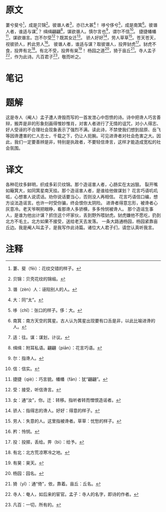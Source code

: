 # 原文
萋兮斐兮[^1]，成是贝锦[^2]。彼谮人者[^3]，亦已大甚[^4]！
哆兮侈兮[^5]，成是南箕[^6]。彼谮人者，谁适与谋[^7]？
缉缉翩翩[^8]，谋欲谮人。慎尔言也[^9]，谓尔不信[^10]。
捷捷幡幡[^11]，谋欲谮言。岂不尔受[^12]？既其女迁[^13]。
骄人好好[^14]，劳人草草[^15]。苍天苍天，视彼骄人，矜此劳人[^16]。
彼谮人者，谁适与谋？取彼谮人，投畀豺虎[^17]。豺虎不食，投畀有北[^18]。有北不受，投畀有昊[^19]！
杨园之道[^20]，猗于亩丘[^21]。寺人孟子[^22]，作为此诗。凡百君子[^23]，敬而听之。
# 笔记

# 题解
这是寺人（阉人）孟子遭人谗毁而写的一首发泄心中怨愤的诗。诗中把谗人巧言善辩，搬弄是非的形象刻画得惟妙惟肖，对害人者进行了无情的诅咒，对小人得志、好人受诬的不合理社会现象表示了强烈不满。读此诗，不禁使我们想到屈原、岳飞等因谗遭害的仁人志士，千载之下，仍让人扼腕。可见进谗者对社会危害之大。因此，我们一定要善辨是非，特别是执政者，不要轻信谗言，这样才能造成宽松的社会氛围。
# 译文
各种花纹多鲜明，织成多彩贝纹锦。那个造谣害人者，心肠实在太凶狠。
裂开嘴如簸箕大，如同箕星南天挂。那个造谣害人者，是谁给他做谋划？
花言巧语叽叽呱，心想害人说谎话。劝你说话要当心，否则没人再相信。
花言巧语信口编，想方设法造谣言。也许一时受你骗，终会恨你太阴险。
进谗者得意忘形，被谗者心灰意冷。老天爷啊把眼睁，看那谗人多骄横，多多怜悯被谗人。
那个造谣生事人，是谁为他出计谋？抓住这个坏家伙，丢到野外喂豺虎。豺虎嫌他不愿吃，扔到北方不毛土。北方如果不接受，送给老天去发落。
一条大路通杨园，杨园紧靠亩丘边。我是阉人叫孟子，是我写作此诗篇。诸位大人君子们，请您认真听我言。
# 注释

[^1]: 萋、斐（fēi）：花纹交错的样子。
[^2]: 贝锦：贝壳花纹的锦缎。
[^3]: 谮（zèn）人：诬陷别人的人。
[^4]: 大：同“太”。
[^5]: 哆（chǐ）：张口的样子。侈：大。
[^6]: 南箕：南方天空的箕星。古人认为箕星出现要有口舌是非，以此比喻进谗的人。
[^7]: 适：往。谋：谋划，计议。
[^8]: 缉缉：附耳私语。翩翩（piān）：花言巧语。
[^9]: 尔：指谗人。
[^10]: 信：信实。
[^11]: 捷捷（qiè）：巧言貌。幡幡（fān）：犹“翩翩”。
[^12]: 受：接受，听信谗言。
[^13]: 女：通“汝”，你。迁：转移。指听者转而憎恨造谣者。
[^14]: 骄人：指得志的谗人。好好：得意的样子。
[^15]: 劳人：失意的人。这里指被谗者。草草：忧愁的样子。
[^16]: 矜：怜悯。
[^17]: 投：投掷，丢给。畀（bì）：给予。
[^18]: 有北：北方荒凉寒冷之地。
[^19]: 有昊：昊天。
[^20]: 杨园：园名。
[^21]: 猗（yǐ）：通“倚”，依，靠着。亩丘：丘名。
[^22]: 寺人：奄人，如后来的宦官。孟子：寺人的名字，即诗的作者。
[^23]: 凡百：一切，所有的。